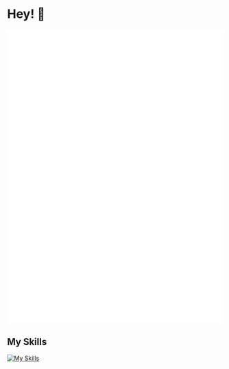 # Hey! 👋

![Metrics](/metrics.plugin.isocalendar.svg)

## My Skills
[![My Skills](https://skillicons.dev/icons?i=py,dart,swift,docker,postgres,kafka,latex,vim)](https://skillicons.dev)
